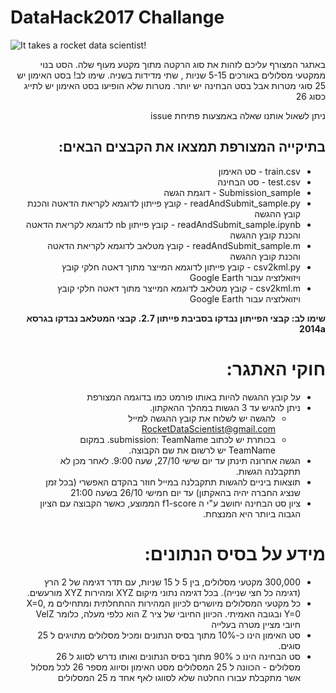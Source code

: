 # DataHack2017 Challange

![It takes a rocket data scientist!](https://github.com/RocketDataScientist/DataHack-2017/blob/master/logo.jpg "It takes a rocket data scientist!")

<div dir="rtl">

באתגר המצורף עליכם לזהות את סוג הרקטה מתוך מקטע מעוף שלה. 
הסט בנוי ממקטעי מסלולים באורכים 5-15 שניות , שתי מדידות בשניה.
שימו לב! בסט האימון יש 25 סוגי מטרות אבל בסט הבחינה יש יותר. מטרות שלא הופיעו בסט האימון יש לתייג כסוג 26

ניתן לשאול אותנו שאלה באמצעות פתיחת issue

## בתיקייה המצורפת תמצאו את הקבצים הבאים:

* train.csv - סט האימון
* test.csv - סט הבחינה
* Submission_sample - דוגמת הגשה
* readAndSubmit_sample.py - קובץ פייתון לדוגמא לקריאת הדאטה והכנת קובץ ההגשה
* readAndSubmit_sample.ipynb - קובץ פייתון nb לדוגמא לקריאת הדאטה והכנת קובץ ההגשה
* readAndSubmit_sample.m - קובץ מטלאב לדוגמא לקריאת הדאטה והכנת קובץ ההגשה
* csv2kml.py - קובץ פייתון לדוגמא המייצר מתוך דאטה חלקי קובץ ויזואלזציה עבור Google Earth
* csv2kml.m - קובץ מטלאב לדוגמא המייצר מתוך דאטה חלקי קובץ ויזואלזציה עבור Google Earth

**שימו לב: קבצי הפייתון נבדקו בסביבת פייתון 2.7. קבצי המטלאב נבדקו בגרסא 2014a**

# חוקי האתגר:

* על קובץ ההגשה להיות באותו פורמט כמו בדוגמה המצורפת
* ניתן להגיש עד 3 הגשות במהלך ההאקתון.
  * להגשה יש לשלוח את קובץ ההגשה למייל RocketDataScientist@gmail.com
  * בכותרת יש לכתוב submission: TeamName. במקום TeamName יש לרשום את שם הקבוצה.
* הגשה אחרונה תינתן עד יום שישי 27/10, שעה 9:00. לאחר מכן לא תתקבלנה הגשות.
* תוצאות ביניים להגשות תתקבלנה במייל חוזר בהקדם האפשרי (בכל זמן שנציג החברה יהיה בהאקתון) עד יום חמישי 26/10 בשעה 21:00
* ציון סט הבחינה יחושב ע"י ה f1-score הממוצע, כאשר הקבוצה עם הציון הגבוה ביותר היא המנצחת.


# מידע על בסיס הנתונים:

* 300,000 מקטעי מסלולים, בין 5 ל 15 שניות, עם תדר דגימה של 2 הרץ (דגימה כל חצי שנייה).
בכל דגימה נתוני מיקום XYZ ומהירות XYZ מורעשים.
* כל מקטעי המסלולים מיושרים לכיוון המהירות ההתחלתית ומתחילים מ X=0, Y=0 ובגובה האמיתי. הכיוון החיובי של ציר Z הוא כלפי מעלה, כלומר VelZ חיובי מציין מטרה בעלייה
* סט האימון הינו כ-10% מתוך בסיס הנתונים ומכיל מסלולים מתויגים ל 25 סוגים.
* סט הבחינה הינו כ 90% מתוך בסיס הנתונים ואותו נדרש לסווג ל 26 מסלולים - הכוונה ל 25 המסלולים מסט האימון וסיווג מספר 26 לכל מסלול אשר מתקבלת עבורו החלטה שלא לסווגו לאף אחד מ 25 המסלולים 



</div>
